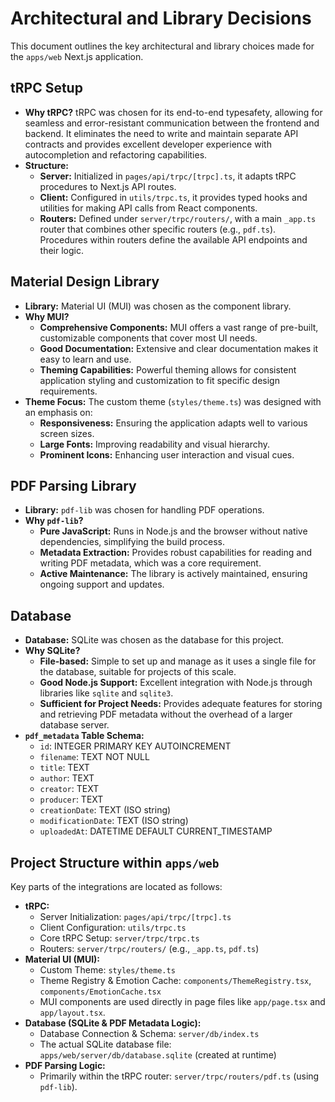 # Architectural and Library Decisions

This document outlines the key architectural and library choices made for the `apps/web` Next.js application.

## tRPC Setup

-   **Why tRPC?** tRPC was chosen for its end-to-end typesafety, allowing for seamless and error-resistant communication between the frontend and backend. It eliminates the need to write and maintain separate API contracts and provides excellent developer experience with autocompletion and refactoring capabilities.
-   **Structure:**
    -   **Server:** Initialized in `pages/api/trpc/[trpc].ts`, it adapts tRPC procedures to Next.js API routes.
    -   **Client:** Configured in `utils/trpc.ts`, it provides typed hooks and utilities for making API calls from React components.
    -   **Routers:** Defined under `server/trpc/routers/`, with a main `_app.ts` router that combines other specific routers (e.g., `pdf.ts`). Procedures within routers define the available API endpoints and their logic.

## Material Design Library

-   **Library:** Material UI (MUI) was chosen as the component library.
-   **Why MUI?**
    -   **Comprehensive Components:** MUI offers a vast range of pre-built, customizable components that cover most UI needs.
    -   **Good Documentation:** Extensive and clear documentation makes it easy to learn and use.
    -   **Theming Capabilities:** Powerful theming allows for consistent application styling and customization to fit specific design requirements.
-   **Theme Focus:** The custom theme (`styles/theme.ts`) was designed with an emphasis on:
    -   **Responsiveness:** Ensuring the application adapts well to various screen sizes.
    -   **Large Fonts:** Improving readability and visual hierarchy.
    -   **Prominent Icons:** Enhancing user interaction and visual cues.

## PDF Parsing Library

-   **Library:** `pdf-lib` was chosen for handling PDF operations.
-   **Why `pdf-lib`?**
    -   **Pure JavaScript:** Runs in Node.js and the browser without native dependencies, simplifying the build process.
    -   **Metadata Extraction:** Provides robust capabilities for reading and writing PDF metadata, which was a core requirement.
    -   **Active Maintenance:** The library is actively maintained, ensuring ongoing support and updates.

## Database

-   **Database:** SQLite was chosen as the database for this project.
-   **Why SQLite?**
    -   **File-based:** Simple to set up and manage as it uses a single file for the database, suitable for projects of this scale.
    -   **Good Node.js Support:** Excellent integration with Node.js through libraries like `sqlite` and `sqlite3`.
    -   **Sufficient for Project Needs:** Provides adequate features for storing and retrieving PDF metadata without the overhead of a larger database server.
-   **`pdf_metadata` Table Schema:**
    -   `id`: INTEGER PRIMARY KEY AUTOINCREMENT
    -   `filename`: TEXT NOT NULL
    -   `title`: TEXT
    -   `author`: TEXT
    -   `creator`: TEXT
    -   `producer`: TEXT
    -   `creationDate`: TEXT (ISO string)
    -   `modificationDate`: TEXT (ISO string)
    -   `uploadedAt`: DATETIME DEFAULT CURRENT_TIMESTAMP

## Project Structure within `apps/web`

Key parts of the integrations are located as follows:

-   **tRPC:**
    -   Server Initialization: `pages/api/trpc/[trpc].ts`
    -   Client Configuration: `utils/trpc.ts`
    -   Core tRPC Setup: `server/trpc/trpc.ts`
    -   Routers: `server/trpc/routers/` (e.g., `_app.ts`, `pdf.ts`)
-   **Material UI (MUI):**
    -   Custom Theme: `styles/theme.ts`
    -   Theme Registry & Emotion Cache: `components/ThemeRegistry.tsx`, `components/EmotionCache.tsx`
    -   MUI components are used directly in page files like `app/page.tsx` and `app/layout.tsx`.
-   **Database (SQLite & PDF Metadata Logic):**
    -   Database Connection & Schema: `server/db/index.ts`
    -   The actual SQLite database file: `apps/web/server/db/database.sqlite` (created at runtime)
-   **PDF Parsing Logic:**
    -   Primarily within the tRPC router: `server/trpc/routers/pdf.ts` (using `pdf-lib`).
